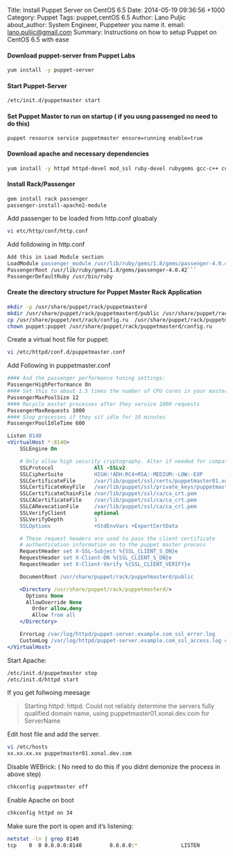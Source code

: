 Title: Install Puppet Server on CentOS 6.5
Date: 2014-05-19 09:36:56 +1000
Category: Puppet
Tags: puppet,centOS 6.5
Author: Lano Puljic
about_author: System Engineer, Puppeteer you name it.
email: lano.puljic@gmail.com
Summary: Instructions on how to setup Puppet on CentOS 6.5 with ease


#### Download puppet-server from Puppet Labs
```bash
yum install -y puppet-server
```
#### Start Puppet-Server
```bash
/etc/init.d/puppetmaster start
```
#### Set Puppet Master to run on startup ( if you usng passenged no need to do this)
```puppet
puppet resource service puppetmaster ensure=running enable=true
```
#### Download apache and necessary dependencies
```bash
yum install -y httpd httpd-devel mod_ssl ruby-devel rubygems gcc-c++ curl-devel zlib-devel make automake openssl-devel
```
#### Install Rack/Passenger
```bash
gem install rack passenger
passenger-install-apache2-module
```

Add passenger to be loaded from http.conf gloabaly
```bash
vi etc/http/conf/http.conf
```
Add folldowing in http.conf

```apache
Add this in Load Module section
LoadModule passenger_module /usr/lib/ruby/gems/1.8/gems/passenger-4.0.42/buildout/apache2/mod_passenger.so
PassengerRoot /usr/lib/ruby/gems/1.8/gems/passenger-4.0.42```
PassengerDefaultRuby /usr/bin/ruby
```

#### Create the directory structure for Puppet Master Rack Application
```bash
mkdir -p /usr/share/puppet/rack/puppetmasterd
mkdir /usr/share/puppet/rack/puppetmasterd/public /usr/share/puppet/rack/puppetmasterd/tmp
cp /usr/share/puppet/ext/rack/config.ru  /usr/share/puppet/rack/puppetmasterd/
chown puppet:puppet /usr/share/puppet/rack/puppetmasterd/config.ru
```
Create a virtual host file for puppet:

```bash
vi /etc/httpd/conf.d/puppetmaster.conf
```
Add Following in puppetmaster.conf

```apache
#### And the passenger performance tuning settings:
PassengerHighPerformance On
#### Set this to about 1.5 times the number of CPU cores in your master:
PassengerMaxPoolSize 12
#### Recycle master processes after they service 1000 requests
PassengerMaxRequests 1000
#### Stop processes if they sit idle for 10 minutes
PassengerPoolIdleTime 600

Listen 8140
<VirtualHost *:8140>
    SSLEngine On

    # Only allow high security cryptography. Alter if needed for compatibility.
    SSLProtocol             All -SSLv2
    SSLCipherSuite          HIGH:!ADH:RC4+RSA:-MEDIUM:-LOW:-EXP
    SSLCertificateFile      /var/lib/puppet/ssl/certs/puppetmaster01.xonal.dev.com.pem
    SSLCertificateKeyFile   /var/lib/puppet/ssl/private_keys/puppetmaster01.dev.xonal.com.pem
    SSLCertificateChainFile /var/lib/puppet/ssl/ca/ca_crt.pem
    SSLCACertificateFile    /var/lib/puppet/ssl/ca/ca_crt.pem
    SSLCARevocationFile     /var/lib/puppet/ssl/ca/ca_crl.pem
    SSLVerifyClient         optional
    SSLVerifyDepth          1
    SSLOptions              +StdEnvVars +ExportCertData

    # These request headers are used to pass the client certificate
    # authentication information on to the puppet master process
    RequestHeader set X-SSL-Subject %{SSL_CLIENT_S_DN}e
    RequestHeader set X-Client-DN %{SSL_CLIENT_S_DN}e
    RequestHeader set X-Client-Verify %{SSL_CLIENT_VERIFY}e

    DocumentRoot /usr/share/puppet/rack/puppetmasterd/public

    <Directory /usr/share/puppet/rack/puppetmasterd/>
      Options None
      AllowOverride None
        Order allow,deny
        Allow from all
    </Directory>

    ErrorLog /var/log/httpd/puppet-server.example.com_ssl_error.log
    CustomLog /var/log/httpd/puppet-server.example.com_ssl_access.log combined
</VirtualHost>
```
Start Apache:
```bash 
/etc/init.d/puppetmaster stop
/etc/init.d/httpd start
```
If you get follwoing meesage
> Starting httpd: httpd: Could not reliably determine the servers fully qualified domain name, using puppetmaster01.xonal.dev.com for ServerName

Edit host file and add the server.

```bash
vi /etc/hosts
xx.xx.xx.xx puppetmaster01.xonal.dev.com
```

Disable WEBrick: ( No need to do this if you didnt demonize the process in above step)
```bash
chkconfig puppetmaster off
```
Enable Apache on boot
```bash
chkconfig httpd on 34
```
Make sure the port is open and it’s listening:
```bash
netstat -ln | grep 8140
tcp    0  0 0.0.0.0:8140         0.0.0.0:*              LISTEN
```
